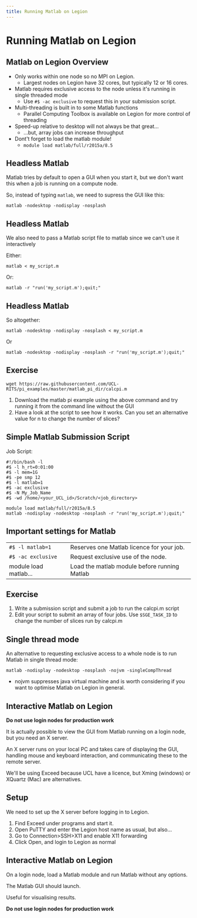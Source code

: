 ```yaml
---
title: Running Matlab on Legion
---
```


Running Matlab on Legion
========================

Matlab on Legion Overview
-------------------------

* Only works within one node so no MPI on Legion.
  - Largest nodes on Legion have 32 cores, but typically 12 or 16 cores.
* Matlab requires exclusive access to the node unless it's running in single threaded mode
  - Use `#$ -ac exclusive` to request this in your submission script.
* Multi-threading is built in to some Matlab functions
  - Parallel Computing Toolbox is available on Legion for more control of threading
* Speed-up relative to desktop will not always be that great...
  - ...but, array jobs can increase throughput
* Dont't forget to load the matlab module!
  - `module load matlab/full/r2015a/8.5`


Headless Matlab
---------------

Matlab tries by default to open a GUI when you start it, but we don't want this when a job is running on a compute node.

So, instead of typing `matlab`, we need to supress the GUI like this:

```
matlab -nodesktop -nodisplay -nosplash
```

Headless Matlab
---------------

We also need to pass a Matlab script file to matlab since we can't use it interactively

Either:

```
matlab < my_script.m
```

Or:

```
matlab -r "run('my_script.m');quit;"
```

Headless Matlab
---------------

So altogether:

```
matlab -nodesktop -nodisplay -nosplash < my_script.m
```

Or

```
matlab -nodesktop -nodisplay -nosplash -r "run('my_script.m');quit;"
```

Exercise
--------

```
wget https://raw.githubusercontent.com/UCL-RITS/pi_examples/master/matlab_pi_dir/calcpi.m
```
1. Download the matlab pi example using the above command and try running it from the command line without the GUI
2. Have a look at the script to see how it works. Can you set an alternative value for n to change the number of slices?

Simple Matlab Submission Script
-------------------------------

Job Script:

```
#!/bin/bash -l
#$ -l h_rt=0:01:00
#$ -l mem=1G
#$ -pe smp 12
#$ -l matlab=1
#$ -ac exclusive
#$ -N My_Job_Name
#$ -wd /home/<your_UCL_id>/Scratch/<job_directory>

module load matlab/full/r2015a/8.5
matlab -nodisplay -nodesktop -nosplash -r "run('my_script.m');quit;"
```

Important settings for Matlab
-----------------------------

|                       |                                              |
| --------------------- | -------------------------------------------- |
| `#$ -l matlab=1`      | Reserves one Matlab licence for your job.    |
| `#$ -ac exclusive`    | Request exclusive use of the node.           |
| module load matlab... | Load the matlab module before running Matlab |

Exercise
--------

1. Write a submission script and submit a job to run the calcpi.m script
2. Edit your script to submit an array of four jobs. Use `$SGE_TASK_ID` to change the number of slices run by calcpi.m

Single thread mode
------------------

An alternative to requesting exclusive access to a whole node is to run Matlab in single thread mode:

```
matlab -nodisplay -nodesktop -nosplash -nojvm -singleCompThread
```

* nojvm suppresses java virtual machine and is worth considering if you want to optimise Matlab on Legion in general.


Interactive Matlab on Legion
----------------------------

**Do not use login nodes for production work**

It is actually possible to view the GUI from Matlab running on a login node, but you need an X server.

An X server runs on your local PC and takes care of displaying the GUI, handling mouse and keyboard interaction, and communicating these to the remote server.

We'll be using Exceed because UCL have a licence, but Xming (windows) or XQuartz (Mac) are alternatives.

Setup
-----

We need to set up the X server before logging in to Legion.

1. Find Exceed under programs and start it.
2. Open PuTTY and enter the Legion host name as usual, but also...
3. Go to Connection>SSH>X11 and enable X11 forwarding
4. Click Open, and login to Legion as normal

Interactive Matlab on Legion
----------------------------

On a login node, load a Matlab module and run Matlab without any options.

The Matlab GUI should launch.

Useful for visualising results.

**Do not use login nodes for production work**
